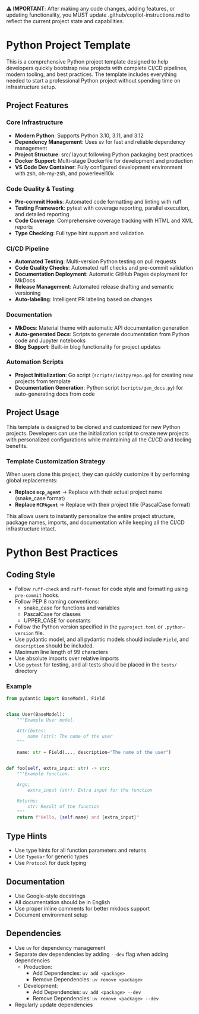 <!-- Use this file to provide workspace-specific custom instructions to Copilot. For more details, visit https://code.visualstudio.com/docs/copilot/copilot-customization#_use-a-githubcopilotinstructionsmd-file -->

⚠️ **IMPORTANT**: After making any code changes, adding features, or updating functionality, you MUST update .github/copilot-instructions.md to reflect the current project state and capabilities.

# Python Project Template

This is a comprehensive Python project template designed to help developers quickly bootstrap new projects with complete CI/CD pipelines, modern tooling, and best practices. The template includes everything needed to start a professional Python project without spending time on infrastructure setup.

## Project Features

### Core Infrastructure

- **Modern Python**: Supports Python 3.10, 3.11, and 3.12
- **Dependency Management**: Uses `uv` for fast and reliable dependency management
- **Project Structure**: src/ layout following Python packaging best practices
- **Docker Support**: Multi-stage Dockerfile for development and production
- **VS Code Dev Container**: Fully configured development environment with zsh, oh-my-zsh, and powerlevel10k

### Code Quality & Testing

- **Pre-commit Hooks**: Automated code formatting and linting with ruff
- **Testing Framework**: pytest with coverage reporting, parallel execution, and detailed reporting
- **Code Coverage**: Comprehensive coverage tracking with HTML and XML reports
- **Type Checking**: Full type hint support and validation

### CI/CD Pipeline

- **Automated Testing**: Multi-version Python testing on pull requests
- **Code Quality Checks**: Automated ruff checks and pre-commit validation
- **Documentation Deployment**: Automatic GitHub Pages deployment for MkDocs
- **Release Management**: Automated release drafting and semantic versioning
- **Auto-labeling**: Intelligent PR labeling based on changes

### Documentation

- **MkDocs**: Material theme with automatic API documentation generation
- **Auto-generated Docs**: Scripts to generate documentation from Python code and Jupyter notebooks
- **Blog Support**: Built-in blog functionality for project updates

### Automation Scripts

- **Project Initialization**: Go script (`scripts/initpyrepo.go`) for creating new projects from template
- **Documentation Generation**: Python script (`scripts/gen_docs.py`) for auto-generating docs from code

## Project Usage

This template is designed to be cloned and customized for new Python projects. Developers can use the initialization script to create new projects with personalized configurations while maintaining all the CI/CD and tooling benefits.

### Template Customization Strategy

When users clone this project, they can quickly customize it by performing global replacements:

- **Replace `mcp_agent`** → Replace with their actual project name (snake_case format)
- **Replace `MCPAgent`** → Replace with their project title (PascalCase format)

This allows users to instantly personalize the entire project structure, package names, imports, and documentation while keeping all the CI/CD infrastructure intact.

# Python Best Practices

## Coding Style

- Follow `ruff-check` and `ruff-format` for code style and formatting using `pre-commit` hooks.
- Follow PEP 8 naming conventions:
    - snake_case for functions and variables
    - PascalCase for classes
    - UPPER_CASE for constants
- Follow the Python version specified in the `pyproject.toml` or `.python-version` file.
- Use pydantic model, and all pydantic models should include `Field`, and `description` should be included.
- Maximum line length of 99 characters
- Use absolute imports over relative imports
- Use `pytest` for testing, and all tests should be placed in the `tests/` directory

### Example

```python
from pydantic import BaseModel, Field


class User(BaseModel):
    """Example User model.

    Attributes:
        name (str): The name of the user
    """

    name: str = Field(..., description="The name of the user")


def foo(self, extra_input: str) -> str:
    """Example function.

    Args:
        extra_input (str): Extra input for the function

    Returns:
        str: Result of the function
    """
    return f"Hello, {self.name} and {extra_input}"
```

## Type Hints

- Use type hints for all function parameters and returns
- Use `TypeVar` for generic types
- Use `Protocol` for duck typing

## Documentation

- Use Google-style docstrings
- All documentation should be in English
- Use proper inline comments for better mkdocs support
- Document environment setup

## Dependencies

- Use `uv` for dependency management
- Separate dev dependencies by adding `--dev` flag when adding dependencies
    - Production:
        - Add Dependencies: `uv add <package>`
        - Remove Dependencies: `uv remove <package>`
    - Development:
        - Add Dependencies: `uv add <package> --dev`
        - Remove Dependencies: `uv remove <package> --dev`
- Regularly update dependencies
